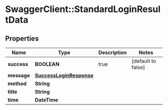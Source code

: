 # SwaggerClient::StandardLoginResultData

## Properties
Name | Type | Description | Notes
------------ | ------------- | ------------- | -------------
**success** | **BOOLEAN** | true | [default to false]
**message** | [**SuccessLoginResponse**](SuccessLoginResponse.md) |  | 
**method** | **String** |  | 
**title** | **String** |  | 
**time** | **DateTime** |  | 


